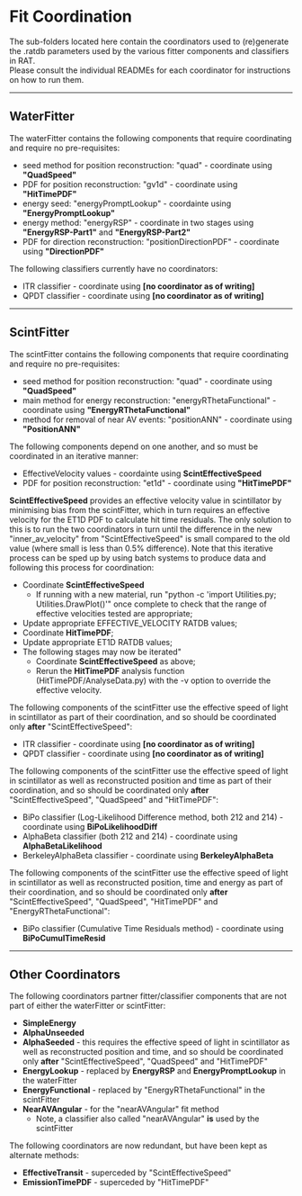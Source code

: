 # Fit Coordination
The sub-folders located here contain the coordinators used to (re)generate the .ratdb parameters used by the various fitter components and classifiers in RAT.    
Please consult the individual READMEs for each coordinator for instructions on how to run them.  

-------------------------

## WaterFitter

The waterFitter contains the following components that require coordinating and require no pre-requisites:  

- seed method for position reconstruction: "quad" - coordinate using **"QuadSpeed"**
- PDF for position reconstruction: "gv1d" - coordinate using **"HitTimePDF"**
- energy seed: "energyPromptLookup" - coordainte using **"EnergyPromptLookup"**
- energy method: "energyRSP" - coordinate in two stages using **"EnergyRSP-Part1"** and **"EnergyRSP-Part2"**
- PDF for direction reconstruction: "positionDirectionPDF" - coordinate using **"DirectionPDF"**

The following classifiers currently have no coordinators:

- ITR classifier - coordinate using **[no coordinator as of writing]**
- QPDT classifier - coordinate using **[no coordinator as of writing]**

-------------------------

## ScintFitter

The scintFitter contains the following components that require coordinating and require no pre-requisites:  

- seed method for position reconstruction: "quad" - coordinate using **"QuadSpeed"**
- main method for energy reconstruction: "energyRThetaFunctional" - coordinate using **"EnergyRThetaFunctional"**
- method for removal of near AV events: "positionANN" - coordinate using **"PositionANN"**

The following components depend on one another, and so must be coordinated in an iterative manner:

- EffectiveVelocity values - coordainte using **ScintEffectiveSpeed**
- PDF for position reconstruction: "et1d" - coordinate using **"HitTimePDF"**

**ScintEffectiveSpeed** provides an effective velocity value in scintillator by minimising bias from the scintFitter, which in turn requires an effective velocity for the ET1D PDF to calculate hit time residuals.  The only solution to this is to run the two coordinators in turn until the difference in the new "inner_av_velocity" from "ScintEffectiveSpeed" is small compared to the old value (where small is less than 0.5% difference).  Note that this iterative process can be sped up by using batch systems to produce data and following this process for coordination:

- Coordinate **ScintEffectiveSpeed**
  - If running with a new material, run "python -c 'import Utilities.py; Utilities.DrawPlot()'" once complete to check that the range of effective velocities tested are appropriate;
- Update appropriate EFFECTIVE_VELOCITY RATDB values;
- Coordinate **HitTimePDF**;
- Update appropriate ET1D RATDB values;
- The following stages may now be iterated"
  - Coordinate **ScintEffectiveSpeed** as above;
  - Rerun the **HitTimePDF** analysis function (HitTimePDF/AnalyseData.py) with the -v option to override the effective velocity.

The following components of the scintFitter use the effective speed of light in scintillator as part of their coordination, and so should be coordinated only **after** "ScintEffectiveSpeed":  

- ITR classifier - coordinate using **[no coordinator as of writing]**
- QPDT classifier - coordinate using **[no coordinator as of writing]**

The following components of the scintFitter use the effective speed of light in scintillator as well as reconstructed position and time as part of their coordination, and so should be coordinated only **after** "ScintEffectiveSpeed", "QuadSpeed" and "HitTimePDF":  

- BiPo classifier (Log-Likelihood Difference method, both 212 and 214) - coordinate using **BiPoLikelihoodDiff**
- AlphaBeta classifier (both 212 and 214) - coordinate using **AlphaBetaLikelihood**
- BerkeleyAlphaBeta classifier - coordinate using **BerkeleyAlphaBeta**

The following components of the scintFitter use the effective speed of light in scintillator as well as reconstructed position, time and energy as part of their coordination, and so should be coordinated only **after** "ScintEffectiveSpeed", "QuadSpeed", "HitTimePDF" and "EnergyRThetaFunctional":  

- BiPo classifier (Cumulative Time Residuals method) - coordinate using **BiPoCumulTimeResid**

-------------------------

## Other Coordinators

The following coordinators partner fitter/classifier components that are not part of either the waterFitter or scintFitter:  

- **SimpleEnergy**
- **AlphaUnseeded**
- **AlphaSeeded** - this requires the effective speed of light in scintillator as well as reconstructed position and time, and so should be coordinated only **after** "ScintEffectiveSpeed", "QuadSpeed" and "HitTimePDF"
- **EnergyLookup** - replaced by **EnergyRSP** and **EnergyPromptLookup** in the waterFitter
- **EnergyFunctional** - replaced by "EnergyRThetaFunctional" in the scintFitter
- **NearAVAngular** - for the "nearAVAngular" fit method
  - Note, a classifier also called "nearAVAngular" **is** used by the scintFitter

The following coordinators are now redundant, but have been kept as alternate methods:  

- **EffectiveTransit** - superceded by "ScintEffectiveSpeed"
- **EmissionTimePDF** - superceded by "HitTimePDF"


